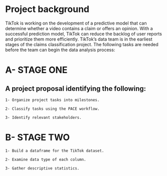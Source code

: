# Project background
TikTok is working on the development of a predictive model that can determine whether a video contains a claim or offers an opinion. With a successful prediction model, TikTok can reduce the backlog of user reports and prioritize them more efficiently.
TikTok’s data team is in the earliest stages of the claims classification project. The following tasks are needed before the team can begin the data analysis process:

# A- STAGE ONE

## A project proposal identifying the following:
```
1- Organize project tasks into milestones.

2- Classify tasks using the PACE workflow.

3- Identify relevant stakeholders.
```

# B- STAGE TWO

```
1- Build a dataframe for the TikTok dataset.

2- Examine data type of each column.

3- Gather descriptive statistics.
```